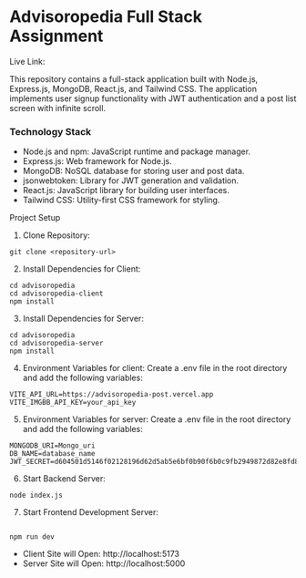 # Advisoropedia Full Stack Assignment

Live Link:

This repository contains a full-stack application built with Node.js, Express.js, MongoDB, React.js, and Tailwind CSS. The application implements user signup functionality with JWT authentication and a post list screen with infinite scroll.

### Technology Stack

-  Node.js and npm: JavaScript runtime and package manager.
-  Express.js: Web framework for Node.js.
-  MongoDB: NoSQL database for storing user and post data.
-  jsonwebtoken: Library for JWT generation and validation.
-  React.js: JavaScript library for building user interfaces.
-  Tailwind CSS: Utility-first CSS framework for styling.

Project Setup

1. Clone Repository:

```
git clone <repository-url>
```

2. Install Dependencies for Client:

```
cd advisoropedia
cd advisoropedia-client
npm install
```

3. Install Dependencies for Server:

```
cd advisoropedia
cd advisoropedia-server
npm install
```

4. Environment Variables for client: Create a .env file in the root directory and add the following variables:

```
VITE_API_URL=https://advisoropedia-post.vercel.app
VITE_IMGBB_API_KEY=your_api_key
```

5. Environment Variables for server: Create a .env file in the root directory and add the following variables:

```
MONGODB_URI=Mongo_uri
DB_NAME=database_name
JWT_SECRET=d604501d5146f02128196d62d5ab5e6bf0b90f6b0c9fb2949872d82e8fd877c1f620de8c21124a3a0d6b675719e3fe0f
```

6. Start Backend Server:

```
node index.js
```

7. Start Frontend Development Server:

```

npm run dev
```

-  Client Site will Open: http://localhost:5173
-  Server Site will Open: http://localhost:5000
